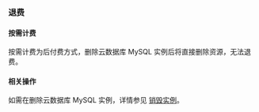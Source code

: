 ### 退费

#### 按需计费

按需计费为后付费方式，删除云数据库 MySQL 实例后将直接删除资源，无法退费。

#### 相关操作

如需在删除云数据库 MySQL 实例，详情参见 [销毁实例](.\..\04.操作指南\02.管理实例\03.销毁实例.md)。
